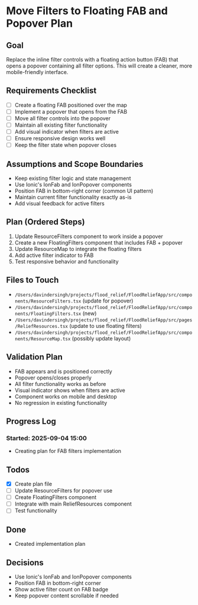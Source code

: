 # Move Filters to Floating FAB and Popover Plan

## Goal
Replace the inline filter controls with a floating action button (FAB) that opens a popover containing all filter options. This will create a cleaner, more mobile-friendly interface.

## Requirements Checklist
- [ ] Create a floating FAB positioned over the map
- [ ] Implement a popover that opens from the FAB
- [ ] Move all filter controls into the popover
- [ ] Maintain all existing filter functionality
- [ ] Add visual indicator when filters are active
- [ ] Ensure responsive design works well
- [ ] Keep the filter state when popover closes

## Assumptions and Scope Boundaries
- Keep existing filter logic and state management
- Use Ionic's IonFab and IonPopover components
- Position FAB in bottom-right corner (common UI pattern)
- Maintain current filter functionality exactly as-is
- Add visual feedback for active filters

## Plan (Ordered Steps)
1. Update ResourceFilters component to work inside a popover
2. Create a new FloatingFilters component that includes FAB + popover
3. Update ResourceMap to integrate the floating filters
4. Add active filter indicator to FAB
5. Test responsive behavior and functionality

## Files to Touch
- `/Users/davindersingh/projects/flood_relief/FloodReliefApp/src/components/ResourceFilters.tsx` (update for popover)
- `/Users/davindersingh/projects/flood_relief/FloodReliefApp/src/components/FloatingFilters.tsx` (new)
- `/Users/davindersingh/projects/flood_relief/FloodReliefApp/src/pages/ReliefResources.tsx` (update to use floating filters)
- `/Users/davindersingh/projects/flood_relief/FloodReliefApp/src/components/ResourceMap.tsx` (possibly update layout)

## Validation Plan
- FAB appears and is positioned correctly
- Popover opens/closes properly
- All filter functionality works as before
- Visual indicator shows when filters are active
- Component works on mobile and desktop
- No regression in existing functionality

## Progress Log
### Started: 2025-09-04 15:00
- Creating plan for FAB filters implementation

## Todos
- [x] Create plan file
- [ ] Update ResourceFilters for popover use
- [ ] Create FloatingFilters component
- [ ] Integrate with main ReliefResources component
- [ ] Test functionality

## Done
- Created implementation plan

## Decisions
- Use Ionic's IonFab and IonPopover components
- Position FAB in bottom-right corner
- Show active filter count on FAB badge
- Keep popover content scrollable if needed
